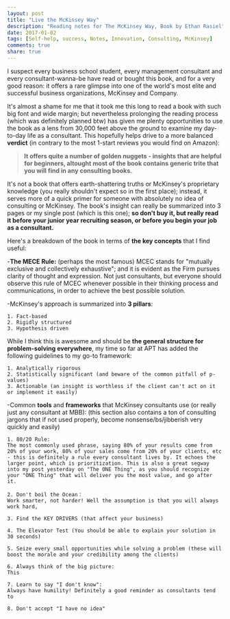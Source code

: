 ```yaml
---
layout: post
title: "Live the McKinsey Way"
description: "Reading notes for The McKinsey Way, Book by Ethan Rasiel"
date: 2017-01-02
tags: [Self-help, success, Notes, Innovation, Consulting, McKinsey]
comments: true
share: true
---
```

I suspect every business school student, every management consultant and every consultant-wanna-be have read or bought this book, and for a very good reason: it offers a rare glimpse into one of the world's most elite and successful business organizations, McKinsey and Company. 

It's almost a shame for me that it took me this long to read a book with such big font and wide margin; but nevertheless prolonging the reading process (which was definitely planned btw) has given me plenty opportunities to use the book as a lens from 30,000 feet above the ground to examine my day-to-day life as a consultant. This hopefully helps drive to a more balanced **verdict** (in contrary to the most 1-start reviews you would find on Amazon):

>**It offers quite a number of golden nuggets - insights that are helpful for beginners, altought most of the book contains generic trite that you will find in any consulting books.**

It's not a book that offers earth-shattering truths or McKinsey's proprietary knowledge (you really shouldn't expect so in the first place); instead, it serves more of a quick primer for someone with absolutely no idea of consulting or McKinsey. The book's insight can really be summarized into 3 pages or my single post (which is this one); **so don't buy it, but really read it before your junior year recruiting season, or before you begin your job as a consultant.**  

Here's a breakdown of the book in terms of **the key concepts** that I find useful: 

-**The MECE Rule:** (perhaps the most famous) MCEC stands for "mutually exclusive and collectively exhaustive"; and it is evident as the Firm pursues clarity of thought and expression. Not just consultants, but everyone should observe this rule of MCEC whenever possible in their thinking process and communications, in order to achieve the best possible solution. 

-McKinsey's approach is summarized into **3 pillars**: 

	1. Fact-based
	2. Rigidly structured
	3. Hypothesis driven

While I think this is awesome and should be **the general structure for problem-solving everywhere**, my time so far at APT has added the following guidelines to my go-to framework:

	1. Analytically rigorous
	2. Statistically significant (and beware of the common pitfall of p-values)
	3. Actionable (an insight is worthless if the client can't act on it or implement it easily)

-Common **tools** and **frameworks** that McKinsey consultants use (or really just any consultant at MBB): (this section also contains a ton of consulting jargons that if not used properly, become nonsense/bs/jibberish very quickly and easily)

	1. 80/20 Rule: 
	The most commonly used phrase, saying 80% of your results come from 20% of your work, 80% of your sales come from 20% of your clients, etc - this is definitely a rule every consultant lives by. It echoes the larger point, which is prioritization. This is also a great segway into my post yesterday on "The ONE Thing", as you should recognize your "ONE Thing" that will deliver you the most value, and go after it. 

	2. Don't boil the Ocean： 
	Work smarter, not harder! Well the assumption is that you will always work hard, 

	3. Find the KEY DRIVERS (that affect your business)
	
	4. The Elevator Test (You should be able to explain your solution in 30 seconds)

	5. Seize every small opportunities while solving a problem (these will boost the morale and your credibility among the clients)

	6. Always think of the big picture:
	This

	7. Learn to say "I don't know":
	Always have humility! Definitely a good reminder as consultants tend to 

	8. Don't accept "I have no idea"
